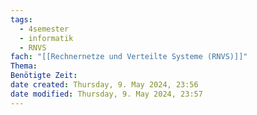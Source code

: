 ```yaml
---
tags:
  - 4semester
  - informatik
  - RNVS
fach: "[[Rechnernetze und Verteilte Systeme (RNVS)]]"
Thema: 
Benötigte Zeit: 
date created: Thursday, 9. May 2024, 23:56
date modified: Thursday, 9. May 2024, 23:57
---
```

